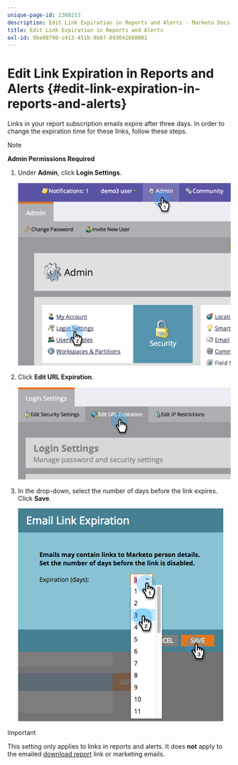 ```yaml
---
unique-page-id: 2360213
description: Edit Link Expiration in Reports and Alerts - Marketo Docs - Product Documentation
title: Edit Link Expiration in Reports and Alerts
exl-id: 9be08798-c413-451b-9b67-893042668061
---
```

# Edit Link Expiration in Reports and Alerts {#edit-link-expiration-in-reports-and-alerts}

Links in your report subscription emails expire after three days. In order to change the expiration time for these links, follow these steps.

>[!NOTE]
>
>**Admin Permissions Required**

1. Under **Admin**, click **Login Settings**.

   ![](assets/image2014-9-24-11-3a33-3a31.png)

1. Click **Edit URL Expiration**.

   ![](assets/image2014-9-24-11-3a33-3a43.png)

1. In the drop-down, select the number of days before the link expires. Click **Save**.

   ![](assets/emaillinkexpiration.png)

>[!IMPORTANT]
>
>This setting only applies to links in reports and alerts. It does **not** apply to the emailed [download report](/help/marketo/product-docs/reporting/basic-reporting/report-subscriptions/subscribe-to-a-smart-list.md#email-message) link or marketing emails.
